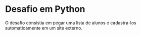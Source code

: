 # Desafio em Python

O desafio consistia em pegar uma lista de alunos e cadastra-los automaticamente em um site externo.
